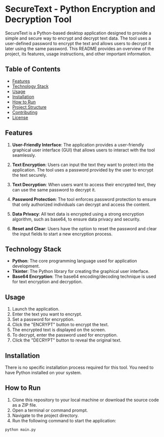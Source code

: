 # SecureText - Python Encryption and Decryption Tool

SecureText is a Python-based desktop application designed to provide a simple and secure way to encrypt and decrypt text data. The tool uses a user-defined password to encrypt the text and allows users to decrypt it later using the same password. This README provides an overview of the project, its features, usage instructions, and other important information.

## Table of Contents

- [Features](#features)
- [Technology Stack](#technology-stack)
- [Usage](#usage)
- [Installation](#installation)
- [How to Run](#how-to-run)
- [Project Structure](#project-structure)
- [Contributing](#contributing)
- [License](#license)

## Features

1. **User-Friendly Interface**: The application provides a user-friendly graphical user interface (GUI) that allows users to interact with the tool seamlessly.

2. **Text Encryption**: Users can input the text they want to protect into the application. The tool uses a password provided by the user to encrypt the text securely.

3. **Text Decryption**: When users want to access their encrypted text, they can use the same password to decrypt it.

4. **Password Protection**: The tool enforces password protection to ensure that only authorized individuals can decrypt and access the content.

5. **Data Privacy**: All text data is encrypted using a strong encryption algorithm, such as base64, to ensure data privacy and security.

6. **Reset and Clear**: Users have the option to reset the password and clear the input fields to start a new encryption process.

## Technology Stack

- **Python**: The core programming language used for application development.
- **Tkinter**: The Python library for creating the graphical user interface.
- **Base64 Encryption**: The base64 encoding/decoding technique is used for text encryption and decryption.

## Usage

1. Launch the application.
2. Enter the text you want to encrypt.
3. Set a password for encryption.
4. Click the "ENCRYPT" button to encrypt the text.
5. The encrypted text is displayed on the screen.
6. To decrypt, enter the password used for encryption.
7. Click the "DECRYPT" button to reveal the original text.

## Installation

There is no specific installation process required for this tool. You need to have Python installed on your system.

## How to Run

1. Clone this repository to your local machine or download the source code as a ZIP file.
2. Open a terminal or command prompt.
3. Navigate to the project directory.
4. Run the following command to start the application:

```bash
python main.py
